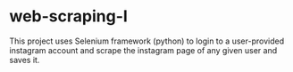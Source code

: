 # web-scraping-I
This project uses Selenium framework (python) to login to a user-provided instagram account and scrape the instagram page of any given user and saves it.
